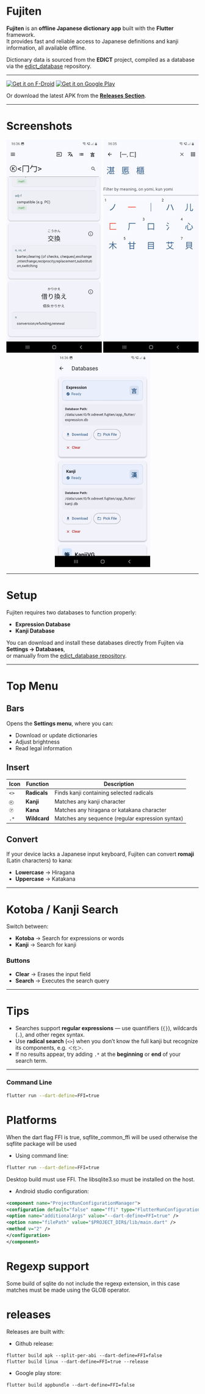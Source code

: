 # Fujiten

**Fujiten** is an **offline Japanese dictionary app** built with the **Flutter** framework.  
It provides fast and reliable access to Japanese definitions and kanji information, all available offline.

Dictionary data is sourced from the **EDICT** project, compiled as a database via the [edict_database](https://github.com/odrevet/edict_database) repository.

---

[<img src="https://fdroid.gitlab.io/artwork/badge/get-it-on.png" alt="Get it on F-Droid" height="80">](https://f-droid.org/packages/fr.odrevet.fujiten/)
[<img src="https://play.google.com/intl/en_us/badges/images/generic/en-play-badge.png" alt="Get it on Google Play" height="80">](https://play.google.com/store/apps/details?id=fr.odrevet.fujiten)

Or download the latest APK from the [**Releases Section**](https://github.com/odrevet/fujiten/releases/latest).

---

# Screenshots

<p align="center">
  <img src="fastlane/metadata/android/en-US/images/phoneScreenshots/search.jpg" width="250" alt="Search"/>
  <img src="fastlane/metadata/android/en-US/images/phoneScreenshots/radicals.jpg" width="250" alt="Radicals"/>
  <img src="fastlane/metadata/android/en-US/images/phoneScreenshots/databases_settings.jpg" width="250" alt="Database Settings"/>
</p>

---

# Setup

Fujiten requires two databases to function properly:
- **Expression Database**
- **Kanji Database**

You can download and install these databases directly from Fujiten via **Settings → Databases**,  
or manually from the [edict_database repository](https://github.com/odrevet/edict_database).

---

# Top Menu

## Bars
Opens the **Settings menu**, where you can:
- Download or update dictionaries
- Adjust brightness
- Read legal information

## Insert

| Icon | Function | Description |
|------|-----------|-------------|
| `<>` | **Radicals** | Finds kanji containing selected radicals |
| `Ⓚ` | **Kanji** | Matches any kanji character |
| `㋐` | **Kana** | Matches any hiragana or katakana character |
| `.*` | **Wildcard** | Matches any sequence (regular expression syntax) |

## Convert
If your device lacks a Japanese input keyboard, Fujiten can convert **romaji** (Latin characters) to kana:
- **Lowercase** → Hiragana
- **Uppercase** → Katakana

---

# Kotoba / Kanji Search

Switch between:
- **Kotoba** → Search for expressions or words
- **Kanji** → Search for kanji

### Buttons
- **Clear** → Erases the input field
- **Search** → Executes the search query

---

# Tips

- Searches support **regular expressions** — use quantifiers (`{}`), wildcards (`.`), and other regex syntax.
- Use **radical search** (`<>`) when you don’t know the full kanji but recognize its components, e.g. `＜化＞`.
- If no results appear, try adding `.*` at the **beginning** or **end** of your search term.

---

### Command Line
```bash
flutter run --dart-define=FFI=true
```

# Platforms

When the dart flag FFI is true, sqflite_common_ffi will be used otherwise the sqflite package will
be used

* Using command line:

```bash
flutter run --dart-define=FFI=true
```

Desktop build must use FFI. The libsqlite3.so must be installed on the host.  

* Android studio configuration: 

```xml
<component name="ProjectRunConfigurationManager">
<configuration default="false" name="ffi" type="FlutterRunConfigurationType" factoryName="Flutter">
<option name="additionalArgs" value="--dart-define=FFI=true" />
<option name="filePath" value="$PROJECT_DIR$/lib/main.dart" />
<method v="2" />
</configuration>
</component>
```

# Regexp support

Some build of sqlite do not include the regexp extension, in this case matches must be made using 
the GLOB operator.  

# releases

Releases are built with: 

* Github release: 
```
flutter build apk --split-per-abi --dart-define=FFI=false
flutter build linux --dart-define=FFI=true --release
```

* Google play store: 

```
flutter build appbundle --dart-define=FFI=false
```
